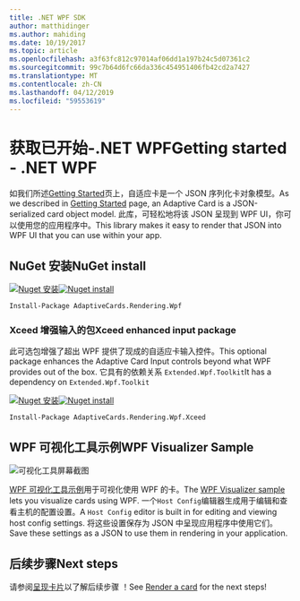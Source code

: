 ```yaml
---
title: .NET WPF SDK
author: matthidinger
ms.author: mahiding
ms.date: 10/19/2017
ms.topic: article
ms.openlocfilehash: a3f63fc812c97014af06dd1a197b24c5d07361c2
ms.sourcegitcommit: 99c7b64d6fc66da336c454951406fb42cd2a7427
ms.translationtype: MT
ms.contentlocale: zh-CN
ms.lasthandoff: 04/12/2019
ms.locfileid: "59553619"
---
```

# <a name="getting-started---net-wpf"></a><span data-ttu-id="8dadc-102">获取已开始-.NET WPF</span><span class="sxs-lookup"><span data-stu-id="8dadc-102">Getting started - .NET WPF</span></span>

<span data-ttu-id="8dadc-103">如我们所述[Getting Started](../../../authoring-cards/getting-started.md)页上，自适应卡是一个 JSON 序列化卡对象模型。</span><span class="sxs-lookup"><span data-stu-id="8dadc-103">As we described in [Getting Started](../../../authoring-cards/getting-started.md) page, an Adaptive Card is a JSON-serialized card object model.</span></span> <span data-ttu-id="8dadc-104">此库，可轻松地将该 JSON 呈现到 WPF UI，你可以使用您的应用程序中。</span><span class="sxs-lookup"><span data-stu-id="8dadc-104">This library makes it easy to render that JSON into WPF UI that you can use within your app.</span></span>

## <a name="nuget-install"></a><span data-ttu-id="8dadc-105">NuGet 安装</span><span class="sxs-lookup"><span data-stu-id="8dadc-105">NuGet install</span></span>

<span data-ttu-id="8dadc-106">[![Nuget 安装](https://img.shields.io/nuget/vpre/AdaptiveCards.Rendering.Wpf.svg)](https://www.nuget.org/packages/AdaptiveCards.Rendering.Wpf)</span><span class="sxs-lookup"><span data-stu-id="8dadc-106">[![Nuget install](https://img.shields.io/nuget/vpre/AdaptiveCards.Rendering.Wpf.svg)](https://www.nuget.org/packages/AdaptiveCards.Rendering.Wpf)</span></span>

```console
Install-Package AdaptiveCards.Rendering.Wpf
```

### <a name="xceed-enhanced-input-package"></a><span data-ttu-id="8dadc-107">Xceed 增强输入的包</span><span class="sxs-lookup"><span data-stu-id="8dadc-107">Xceed enhanced input package</span></span>

<span data-ttu-id="8dadc-108">此可选包增强了超出 WPF 提供了现成的自适应卡输入控件。</span><span class="sxs-lookup"><span data-stu-id="8dadc-108">This optional package enhances the Adaptive Card Input controls beyond what WPF provides out of the box.</span></span> <span data-ttu-id="8dadc-109">它具有的依赖关系 `Extended.Wpf.Toolkit`</span><span class="sxs-lookup"><span data-stu-id="8dadc-109">It has a dependency on `Extended.Wpf.Toolkit`</span></span>

<span data-ttu-id="8dadc-110">[![Nuget 安装](https://img.shields.io/nuget/vpre/AdaptiveCards.Rendering.Wpf.Xceed.svg)](https://www.nuget.org/packages/AdaptiveCards.Rendering.Wpf.Xceed)</span><span class="sxs-lookup"><span data-stu-id="8dadc-110">[![Nuget install](https://img.shields.io/nuget/vpre/AdaptiveCards.Rendering.Wpf.Xceed.svg)](https://www.nuget.org/packages/AdaptiveCards.Rendering.Wpf.Xceed)</span></span>

```console
Install-Package AdaptiveCards.Rendering.Wpf.Xceed
```

## <a name="wpf-visualizer-sample"></a><span data-ttu-id="8dadc-111">WPF 可视化工具示例</span><span class="sxs-lookup"><span data-stu-id="8dadc-111">WPF Visualizer Sample</span></span>

![可视化工具屏幕截图](../../../resources/media/tools/wpfvisualizer.png)

<span data-ttu-id="8dadc-113">[WPF 可视化工具示例](https://github.com/Microsoft/AdaptiveCards/tree/master/source/dotnet/Samples/WPFVisualizer)用于可视化使用 WPF 的卡。</span><span class="sxs-lookup"><span data-stu-id="8dadc-113">The [WPF Visualizer sample](https://github.com/Microsoft/AdaptiveCards/tree/master/source/dotnet/Samples/WPFVisualizer) lets you visualize cards using WPF.</span></span>  <span data-ttu-id="8dadc-114">一个`Host Config`编辑器生成用于编辑和查看主机的配置设置。</span><span class="sxs-lookup"><span data-stu-id="8dadc-114">A `Host Config` editor is built in for editing and viewing host config settings.</span></span> <span data-ttu-id="8dadc-115">将这些设置保存为 JSON 中呈现应用程序中使用它们。</span><span class="sxs-lookup"><span data-stu-id="8dadc-115">Save these settings as a JSON to use them in rendering in your application.</span></span>

## <a name="next-steps"></a><span data-ttu-id="8dadc-116">后续步骤</span><span class="sxs-lookup"><span data-stu-id="8dadc-116">Next steps</span></span>

<span data-ttu-id="8dadc-117">请参阅[呈现卡片](render-a-card.md)以了解后续步骤 ！</span><span class="sxs-lookup"><span data-stu-id="8dadc-117">See [Render a card](render-a-card.md) for the next steps!</span></span>

